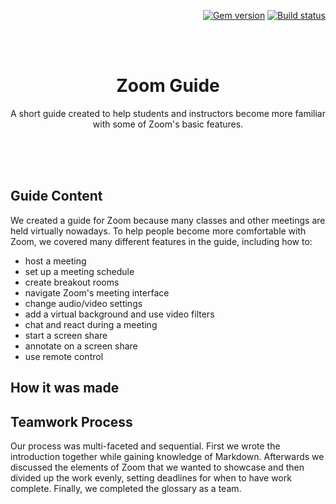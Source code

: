 <p align="right">
    <a href="https://badge.fury.io/rb/just-the-docs"><img src="https://badge.fury.io/rb/just-the-docs.svg" alt="Gem version"></a> <a href="https://github.com/pmarsceill/just-the-docs/actions?query=workflow%3A%22Master+branch+CI%22"><img src="https://github.com/pmarsceill/just-the-docs/workflows/Master%20branch%20CI/badge.svg" alt="Build status"></a>
</p>
<br><br>
<p align="center">
    <h1 align="center">Zoom Guide</h1>
    <p align="center">A short guide created to help students and instructors become more familiar with some of Zoom's basic features.</p>
    <br><br><br>
</p>

## Guide Content

We created a guide for Zoom because many classes and other meetings are held virtually nowadays. To help people become more comfortable with Zoom, we covered many different features in the guide, including how to: 

* host a meeting
* set up a meeting schedule
* create breakout rooms
* navigate Zoom's meeting interface
* change audio/video settings
* add a virtual background and use video filters
* chat and react during a meeting
* start a screen share
* annotate on a screen share
* use remote control


## How it was made


## Teamwork Process
Our process was multi-faceted and sequential. First we wrote the introduction together while gaining knowledge of Markdown. Afterwards we discussed the elements of Zoom that we wanted to showcase and then divided up the work evenly, setting deadlines for when to have work complete. Finally, we completed the glossary as a team. 
